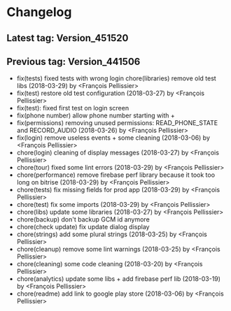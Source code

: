 # Changelog
## Latest tag: Version_451520
## Previous tag: Version_441506
* fix(tests) fixed tests with wrong login chore(libraries) remove old test libs (2018-03-29) by <François Pellissier>
* fix(test) restore old test configuration (2018-03-27) by <François Pellissier>
* fix(test): fixed first test on login screen 
* fix(phone number) allow phone number starting with + 
* fix(permissions) removing unused permissions: READ_PHONE_STATE and RECORD_AUDIO (2018-03-26) by <François Pellissier>
* fix(login) remove useless events + some cleaning (2018-03-06) by <François Pellissier>
* chore(login) cleaning of display messages (2018-03-27) by <François Pellissier>
* chore(tour) fixed some lint errors (2018-03-29) by <François Pellissier>
* chore(performance) remove firebase perf library because it took too long on bitrise (2018-03-29) by <François Pellissier>
* chore(tests) fix missing fields for prod app (2018-03-29) by <François Pellissier>
* chore(test) fix some imports (2018-03-29) by <François Pellissier>
* chore(libs) update some libraries (2018-03-27) by <François Pellissier>
* chore(backup) don't backup GCM id anymore 
* chore(check update) fix update dialog display 
* chore(strings) add some plural strings (2018-03-25) by <François Pellissier>
* chore(cleanup) remove some lint warnings (2018-03-25) by <François Pellissier>
* chore(cleaning) some code cleaning (2018-03-20) by <François Pellissier>
* chore(analytics) update some libs + add firebase perf lib (2018-03-19) by <François Pellissier>
* chore(readme) add link to google play store (2018-03-06) by <François Pellissier>

